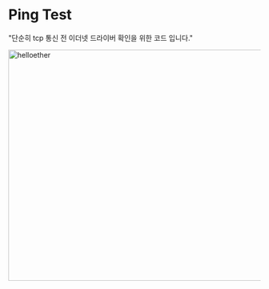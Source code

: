 # Ping Test
"단순히 tcp 통신 전 이더넷 드라이버 확인을 위한 코드 입니다."

<img width="862" height="462" alt="helloether" src="https://github.com/user-attachments/assets/04becf1b-c989-4ed9-82fb-726e83e08dbe" />
